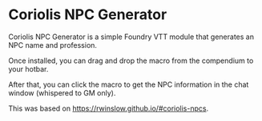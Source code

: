 # Coriolis NPC Generator

Coriolis NPC Generator is a simple Foundry VTT module that generates an NPC name and profession.

Once installed, you can drag and drop the macro from the compendium to your hotbar.

After that, you can click the macro to get the NPC information in the chat window (whispered to GM only).

This was based on https://rwinslow.github.io/#coriolis-npcs.
